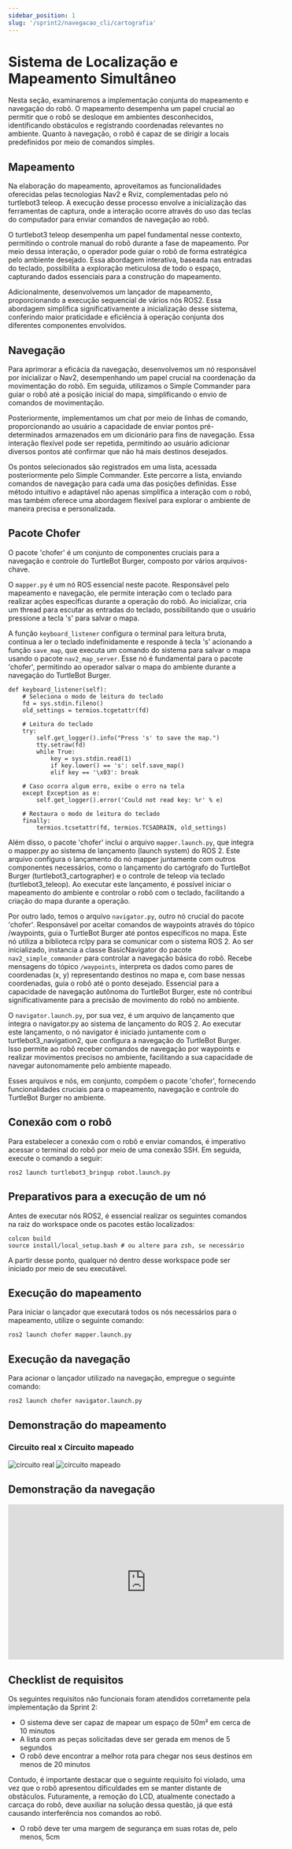 ```yaml
---
sidebar_position: 1
slug: '/sprint2/navegacao_cli/cartografia'
---
```


# Sistema de Localização e Mapeamento Simultâneo

Nesta seção, examinaremos a implementação conjunta do mapeamento e navegação do robô. O mapeamento desempenha um papel crucial ao permitir que o robô se desloque em ambientes desconhecidos, identificando obstáculos e registrando coordenadas relevantes no ambiente. Quanto à navegação, o robô é capaz de se dirigir a locais predefinidos por meio de comandos simples.

## Mapeamento

Na elaboração do mapeamento, aproveitamos as funcionalidades oferecidas pelas tecnologias Nav2 e Rviz, complementadas pelo nó turtlebot3 teleop. A execução desse processo envolve a inicialização das ferramentas de captura, onde a interação ocorre através do uso das teclas do computador para enviar comandos de navegação ao robô.

O turtlebot3 teleop desempenha um papel fundamental nesse contexto, permitindo o controle manual do robô durante a fase de mapeamento. Por meio dessa interação, o operador pode guiar o robô de forma estratégica pelo ambiente desejado. Essa abordagem interativa, baseada nas entradas do teclado, possibilita a exploração meticulosa de todo o espaço, capturando dados essenciais para a construção do mapeamento.

Adicionalmente, desenvolvemos um lançador de mapeamento, proporcionando a execução sequencial de vários nós ROS2. Essa abordagem simplifica significativamente a inicialização desse sistema, conferindo maior praticidade e eficiência à operação conjunta dos diferentes componentes envolvidos.

## Navegação

Para aprimorar a eficácia da navegação, desenvolvemos um nó responsável por inicializar o Nav2, desempenhando um papel crucial na coordenação da movimentação do robô. Em seguida, utilizamos o Simple Commander para guiar o robô até a posição inicial do mapa, simplificando o envio de comandos de movimentação.

Posteriormente, implementamos um chat por meio de linhas de comando, proporcionando ao usuário a capacidade de enviar pontos pré-determinados armazenados em um dicionário para fins de navegação. Essa interação flexível pode ser repetida, permitindo ao usuário adicionar diversos pontos até confirmar que não há mais destinos desejados.

Os pontos selecionados são registrados em uma lista, acessada posteriormente pelo Simple Commander. Este percorre a lista, enviando comandos de navegação para cada uma das posições definidas. Esse método intuitivo e adaptável não apenas simplifica a interação com o robô, mas também oferece uma abordagem flexível para explorar o ambiente de maneira precisa e personalizada.

## Pacote Chofer

O pacote 'chofer' é um conjunto de componentes cruciais para a navegação e controle do TurtleBot Burger, composto por vários arquivos-chave.

O `mapper.py` é um nó ROS essencial neste pacote. Responsável pelo mapeamento e navegação, ele permite interação com o teclado para realizar ações específicas durante a operação do robô. Ao inicializar, cria um thread para escutar as entradas do teclado, possibilitando que o usuário pressione a tecla 's' para salvar o mapa. 

A função `keyboard_listener` configura o terminal para leitura bruta, continua a ler o teclado indefinidamente e responde à tecla 's' acionando a função `save_map`, que executa um comando do sistema para salvar o mapa usando o pacote `nav2_map_server`. Esse nó é fundamental para o pacote 'chofer', permitindo ao operador salvar o mapa do ambiente durante a navegação do TurtleBot Burger.

```
def keyboard_listener(self):
    # Seleciona o modo de leitura do teclado
    fd = sys.stdin.fileno()
    old_settings = termios.tcgetattr(fd)
    
    # Leitura do teclado
    try:
        self.get_logger().info("Press 's' to save the map.")
        tty.setraw(fd)
        while True:
            key = sys.stdin.read(1) 
            if key.lower() == 's': self.save_map()
            elif key == '\x03': break
    
    # Caso ocorra algum erro, exibe o erro na tela
    except Exception as e:
        self.get_logger().error('Could not read key: %r' % e)
    
    # Restaura o modo de leitura do teclado
    finally:
        termios.tcsetattr(fd, termios.TCSADRAIN, old_settings)
```

Além disso, o pacote 'chofer' inclui o arquivo `mapper.launch.py`, que integra o mapper.py ao sistema de lançamento (launch system) do ROS 2. Este arquivo configura o lançamento do nó mapper juntamente com outros componentes necessários, como o lançamento do cartógrafo do TurtleBot Burger (turtlebot3_cartographer) e o controle de teleop via teclado (turtlebot3_teleop). Ao executar este lançamento, é possível iniciar o mapeamento do ambiente e controlar o robô com o teclado, facilitando a criação do mapa durante a operação.

Por outro lado, temos o arquivo `navigator.py`, outro nó crucial do pacote 'chofer'. Responsável por aceitar comandos de waypoints através do tópico /waypoints, guia o TurtleBot Burger até pontos específicos no mapa. Este nó utiliza a biblioteca rclpy para se comunicar com o sistema ROS 2. Ao ser inicializado, instancia a classe BasicNavigator do pacote `nav2_simple_commander` para controlar a navegação básica do robô. Recebe mensagens do tópico `/waypoints`, interpreta os dados como pares de coordenadas (x, y) representando destinos no mapa e, com base nessas coordenadas, guia o robô até o ponto desejado. Essencial para a capacidade de navegação autônoma do TurtleBot Burger, este nó contribui significativamente para a precisão de movimento do robô no ambiente.

O `navigator.launch.py`, por sua vez, é um arquivo de lançamento que integra o navigator.py ao sistema de lançamento do ROS 2. Ao executar este lançamento, o nó navigator é iniciado juntamente com o turtlebot3_navigation2, que configura a navegação do TurtleBot Burger. Isso permite ao robô receber comandos de navegação por waypoints e realizar movimentos precisos no ambiente, facilitando a sua capacidade de navegar autonomamente pelo ambiente mapeado.

Esses arquivos e nós, em conjunto, compõem o pacote 'chofer', fornecendo funcionalidades cruciais para o mapeamento, navegação e controle do TurtleBot Burger no ambiente.

## Conexão com o robô

Para estabelecer a conexão com o robô e enviar comandos, é imperativo acessar o terminal do robô por meio de uma conexão SSH. Em seguida, execute o comando a seguir:
```
ros2 launch turtlebot3_bringup robot.launch.py
```

## Preparativos para a execução de um nó

Antes de executar nós ROS2, é essencial realizar os seguintes comandos na raiz do workspace onde os pacotes estão localizados:
```
colcon build
source install/local_setup.bash # ou altere para zsh, se necessário
```
A partir desse ponto, qualquer nó dentro desse workspace pode ser iniciado por meio de seu executável.

## Execução do mapeamento 

Para iniciar o lançador que executará todos os nós necessários para o mapeamento, utilize o seguinte comando:

```
ros2 launch chofer mapper.launch.py
```

## Execução da navegação

Para acionar o lançador utilizado na navegação, empregue o seguinte comando:
```
ros2 launch chofer navigator.launch.py
```

## Demonstração do mapeamento

### Circuito real x Circuito mapeado

![circuito real](../../../static/img/circuito_real.jpg)
![circuito mapeado](../../../static/img/circuito_mapeado.png)

## Demonstração da navegação

<iframe width="560" height="315" src="https://www.youtube.com/embed/VTZQujUkQRs?si=LM92U75XIe5w-iH_" frameborder="0" allow="autoplay; encrypted-media" allowfullscreen></iframe>

## Checklist de requisitos

Os seguintes requisitos não funcionais foram atendidos corretamente pela implementação da Sprint 2:

- O sistema deve ser capaz de mapear um espaço de 50m² em cerca de 10 minutos
- A lista com as peças solicitadas deve ser gerada em menos de 5 segundos
- O robô deve encontrar a melhor rota para chegar nos seus destinos em menos de 20 minutos

Contudo, é importante destacar que o seguinte requisito foi violado, uma vez que o robô apresentou dificuldades em se manter distante de obstáculos. Futuramente, a remoção do LCD, atualmente conectado a carcaça do robô, deve auxiliar na solução dessa questão, já que está causando interferência nos comandos ao robô.

- O robô deve ter uma margem de segurança em suas rotas de, pelo menos, 5cm

